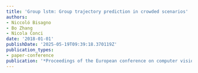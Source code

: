 ```yaml
---
title: 'Group lstm: Group trajectory prediction in crowded scenarios'
authors:
- Niccoló Bisagno
- Bo Zhang
- Nicola Conci
date: '2018-01-01'
publishDate: '2025-05-19T09:39:18.370119Z'
publication_types:
- paper-conference
publication: '*Proceedings of the European conference on computer vision (ECCV) workshops*'
---
```

